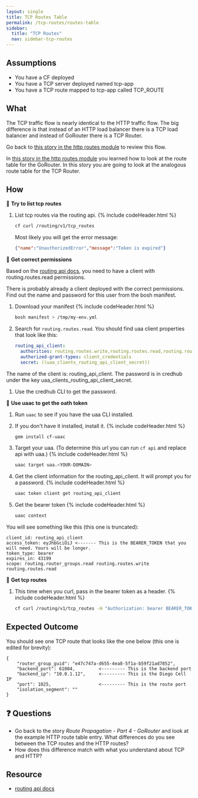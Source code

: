 ```yaml
---
layout: single
title: TCP Routes Table
permalink: /tcp-routes/routes-table
sidebar:
  title: "TCP Routes"
  nav: sidebar-tcp-routes
---
```


## Assumptions
- You have a CF deployed
- You have a TCP server deployed named tcp-app
- You have a TCP route mapped to tcp-app called TCP_ROUTE

## What

The TCP traffic flow is nearly identical to the HTTP traffic flow. The big
difference is that instead of an HTTP load balancer there is a TCP load
balancer and instead of GoRouter there is a TCP Router.

Go back to [this story in the http routes
module](../http-routes/incoming-http-requests-pt-0) to review this flow.

In [this story in the http routes
module](../http-routes/route-propagation-pt-4) you learned how to look at the
route table for the GoRouter. In this story you are going to look at the
analogous route table for the TCP Router.

## How

📝 **Try to list tcp routes**
1. List tcp routes via the routing api.
{% include codeHeader.html %}
   ```bash
   cf curl /routing/v1/tcp_routes
   ```
   Most likely you will get the error message:
   ```json
   {"name":"UnauthorizedError","message":"Token is expired"}
   ```

🤔 **Get correct permissions**

Based on the [routing api
docs](https://github.com/cloudfoundry/routing-api/blob/master/docs/api_docs.md#list-tcp-routes),
you need to have a client with routing.routes.read permissions.

There is probably already a client deployed with the correct permissions. Find
out the name and password for this user from the bosh manifest.

1. Download your manifest
{% include codeHeader.html %}
   ```bash
   bosh manifest > /tmp/my-env.yml
   ```

1. Search for `routing.routes.read`. You should find uaa client properties that
   look like this:
    ```yaml
    routing_api_client:
      authorities: routing.routes.write,routing.routes.read,routing.router_groups.read
      authorized-grant-types: client_credentials
      secret: ((uaa_clients_routing_api_client_secret))
    ```
  The name of the client is: routing_api_client. The password is in credhub under
  the key uaa_clients_routing_api_client_secret.

1. Use the credhub CLI to get the password.

📝 **Use uaac to get the oath token**

1. Run `uaac` to see if you have the uaa CLI installed.

1. If you don't have it installed, install it.
{% include codeHeader.html %}
   ```bash
   gem install cf-uaac
   ```

1. Target your uaa. (To determine this url you can run `cf api` and replace api with uaa.)
{% include codeHeader.html %}
   ```bash
   uaac target uaa.<YOUR-DOMAIN>
   ```

1. Get the client information for the routing_api_client. It will prompt you for a password.
{% include codeHeader.html %}
   ```bash
   uaac token client get routing_api_client
   ```

1. Get the bearer token
{% include codeHeader.html %}
   ```bash
   uaac context
   ```
 You will see something like this (this one is truncated):
 ```
client_id: routing_api_client
access_token: eyJhbGciOiJ <------- This is the BEARER_TOKEN that you will need. Yours will be longer.
token_type: bearer
expires_in: 43199
scope: routing.router_groups.read routing.routes.write routing.routes.read
 ```

📝 **Get tcp routes**
1. This time when you curl, pass in the bearer token as a header.
{% include codeHeader.html %}
   ```bash
   cf curl /routing/v1/tcp_routes -H "Authorization: bearer BEARER_TOKEN" | jq .
   ```

## Expected Outcome

You should see one TCP route that looks like the one below (this one is edited for brevity):
```
{
    "router_group_guid": "e47c747a-d655-4ea8-5f1a-b59f21ad7852",
    "backend_port": 61004,         <--------- This is the backend port
    "backend_ip": "10.0.1.12",     <--------- This is the Diego Cell IP
    "port": 1025,                  <--------- This is the route port
    "isolation_segment": ""
}
```
## ❓ Questions
* Go back to the story _Route Propagation - Part 4 - GoRouter_  and look at the
  example HTTP route table entry. What differences do you see between the TCP
  routes and the HTTP routes?
* How does this difference match with what you understand about TCP and HTTP?

## Resource
* [routing api docs](https://github.com/cloudfoundry/routing-api/blob/master/docs/api_docs.md#list-tcp-routes)
